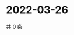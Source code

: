 # 2022-03-26

共 0 条

<!-- BEGIN WEIBO -->
<!-- 最后更新时间 Sat Mar 26 2022 19:12:33 GMT+0800 (China Standard Time) -->

<!-- END WEIBO -->
